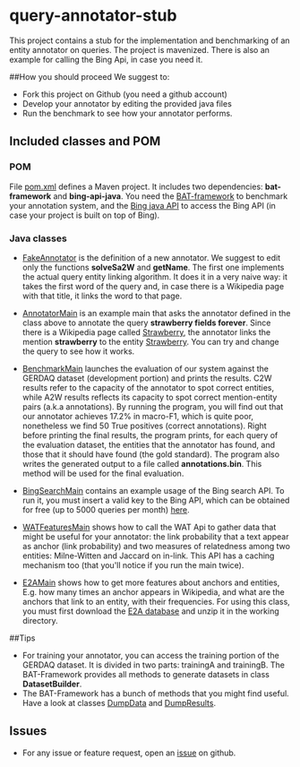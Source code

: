 # query-annotator-stub

This project contains a stub for the implementation and benchmarking of an entity annotator on queries. The project is mavenized. There is also an example for calling the Bing Api, in case you need it.

##How you should proceed
We suggest to:
- Fork this project on Github (you need a github account)
- Develop your annotator by editing the provided java files
- Run the benchmark to see how your annotator performs.

## Included classes and POM
### POM
File [pom.xml](pom.xml) defines a Maven project. It includes two dependencies: **bat-framework** and **bing-api-java**. You need the [BAT-framework](http://www.github.com/marcocor/bat-framework) to benchmark your annotation system, and the [Bing java API](http://www.github.com/marcocor/bing-api-java) to access the Bing API (in case your project is built on top of Bing).

### Java classes
- [FakeAnnotator](src/main/java/annotatorstub/annotator/FakeAnnotator.java) is the definition of a new annotator. We suggest to edit only the functions **solveSa2W** and **getName**. The first one implements the actual query entity linking algorithm. It does it in a very naive way: it takes the first word of the query and, in case there is a Wikipedia page with that title, it links the word to that page.

- [AnnotatorMain](src/main/java/annotatorstub/main/AnnotatorMain.java) is an example main that asks the annotator defined in the class above to annotate the query **strawberry fields forever**. Since there is a Wikipedia page called [Strawberry](http://en.wikipedia.org/wiki/Strawberry), the annotator links the mention **strawberry** to the entity [Strawberry](http://en.wikipedia.org/wiki/Strawberry). You can try and change the query to see how it works.

- [BenchmarkMain](src/main/java/annotatorstub/main/BenchmarkMain.java) launches the evaluation of our system against the GERDAQ dataset (development portion) and prints the results. C2W results refer to the capacity of the annotator to spot correct entities, while A2W results reflects its capacity to spot correct mention-entity pairs (a.k.a annotations). By running the program, you will find out that our annotator achieves 17.2% in macro-F1, which is quite poor, nonetheless we find 50 True positives (correct annotations). Right before printing the final results, the program prints, for each query of the evaluation dataset, the entities that the annotator has found, and those that it should have found (the gold standard). The program also writes the generated output to a file called **annotations.bin**. This method will be used for the final evaluation.

- [BingSearchMain](src/main/java/annotatorstub/main/BingSearchMain.java) contains an example usage of the Bing search API. To run it, you must insert a valid key to the Bing API, which can be obtained for free (up to 5000 queries per month) [here](http://datamarket.azure.com/dataset/bing/search).

- [WATFeaturesMain](src/main/java/annotatorstub/main/WATFeaturesMain.java) shows how to call the WAT Api to gather data that might be useful for your annotator: the link probability that a text appear as anchor (link probability) and two measures of relatedness among two entities: Milne-Witten and Jaccard on in-link. This API has a caching mechanism too (that you'll notice if you run the main twice).

- [E2AMain](src/main/java/annotatorstub/main/E2AMain.java) shows how to get more features about anchors and entities, E.g. how many times an anchor appears in Wikipedia, and what are the anchors that link to an entity, with their frequencies. For using this class, you must first download the [E2A database](https://groviera1.di.unipi.it:5001/sharing/HpajtMYjn) and unzip it in the working directory.


##Tips
- For training your annotator, you can access the training portion of the GERDAQ dataset. It is divided in two parts: trainingA and trainingB. The BAT-Framework provides all methods to generate datasets in class **DatasetBuilder**.
- The BAT-Framework has a bunch of methods that you might find useful. Have a look at classes [DumpData](https://github.com/marcocor/bat-framework/blob/master/src/main/java/it/unipi/di/acube/batframework/utils/DumpData.java) and [DumpResults](https://github.com/marcocor/bat-framework/blob/master/src/main/java/it/unipi/di/acube/batframework/utils/DumpResults.java).


## Issues
- For any issue or feature request, open an [issue](https://github.com/marcocor/query-annotator-stub/issues) on github.